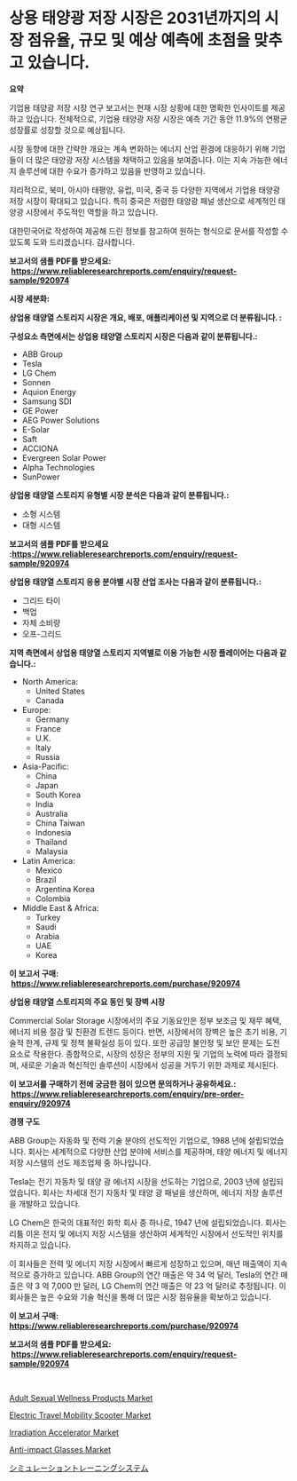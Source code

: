<p><h1>상용 태양광 저장 시장은 2031년까지의 시장 점유율, 규모 및 예상 예측에 초점을 맞추고 있습니다.</h1></p><p><strong>요약</strong></p>
<p><p>기업용 태양광 저장 시장 연구 보고서는 현재 시장 상황에 대한 명확한 인사이트를 제공하고 있습니다. 전체적으로, 기업용 태양광 저장 시장은 예측 기간 동안 11.9%의 연평균 성장률로 성장할 것으로 예상됩니다.</p><p>시장 동향에 대한 간략한 개요는 계속 변화하는 에너지 산업 환경에 대응하기 위해 기업들이 더 많은 태양광 저장 시스템을 채택하고 있음을 보여줍니다. 이는 지속 가능한 에너지 솔루션에 대한 수요가 증가하고 있음을 반영하고 있습니다.</p><p>지리적으로, 북미, 아시아 태평양, 유럽, 미국, 중국 등 다양한 지역에서 기업용 태양광 저장 시장이 확대되고 있습니다. 특히 중국은 저렴한 태양광 패널 생산으로 세계적인 태양광 시장에서 주도적인 역할을 하고 있습니다.</p><p>대한민국어로 작성하여 제공해 드린 정보를 참고하여 원하는 형식으로 문서를 작성할 수 있도록 도와 드리겠습니다. 감사합니다.</p></p>
<p><strong>보고서의 샘플 PDF를 받으세요: &nbsp;<a href="https://www.reliableresearchreports.com/enquiry/request-sample/920974">https://www.reliableresearchreports.com/enquiry/request-sample/920974</a></strong></p>
<p><strong>시장 세분화:</strong></p>
<p><strong> 상업용 태양열 스토리지 시장은 개요, 배포, 애플리케이션 및 지역으로 더 분류됩니다. :</strong></p>
<p><strong>구성요소 측면에서는 상업용 태양열 스토리지 시장은 다음과 같이 분류됩니다.:</strong></p>
<p><ul><li>ABB Group</li><li>Tesla</li><li>LG Chem</li><li>Sonnen</li><li>Aquion Energy</li><li>Samsung SDI</li><li>GE Power</li><li>AEG Power Solutions</li><li>E-Solar</li><li>Saft</li><li>ACCIONA</li><li>Evergreen Solar Power</li><li>Alpha Technologies</li><li>SunPower</li></ul></p>
<p><strong> 상업용 태양열 스토리지 유형별 시장 분석은 다음과 같이 분류됩니다.:</strong></p>
<p><ul><li>소형 시스템</li><li>대형 시스템</li></ul></p>
<p><strong>보고서의 샘플 PDF를 받으세요 :<a href="https://www.reliableresearchreports.com/enquiry/request-sample/920974">https://www.reliableresearchreports.com/enquiry/request-sample/920974</a></strong></p>
<p><strong> 상업용 태양열 스토리지 응용 분야별 시장 산업 조사는 다음과 같이 분류됩니다.:</strong></p>
<p><ul><li>그리드 타이</li><li>백업</li><li>자체 소비량</li><li>오프-그리드</li></ul></p>
<p><strong>지역 측면에서 상업용 태양열 스토리지 지역별로 이용 가능한 시장 플레이어는 다음과 같습니다.:</strong></p>
<p><ul>
    <li>
        North America:
        <ul>
            <li>United States</li>
            <li>Canada</li>
        </ul>
    </li>
    <li>
        Europe:
        <ul>
            <li>Germany</li>
            <li>France</li>
            <li>U.K.</li>
            <li>Italy</li>
            <li>Russia</li>
        </ul>
    </li>
    <li>
        Asia-Pacific:
        <ul>
            <li>China</li>
            <li>Japan</li>
            <li>South Korea</li>
            <li>India</li>
            <li>Australia</li>
            <li>China Taiwan</li>
            <li>Indonesia</li>
            <li>Thailand</li>
            <li>Malaysia</li>
        </ul>
    </li>
    <li>
        Latin America:
        <ul>
            <li>Mexico</li>
            <li>Brazil</li>
            <li>Argentina Korea</li>
            <li>Colombia</li>
        </ul>
    </li>
    <li>
        Middle East & Africa:
        <ul>
            <li>Turkey</li>
            <li>Saudi</li>
            <li>Arabia</li>
            <li>UAE</li>
            <li>Korea</li>
        </ul>
    </li>
    </ul></p>
<p><strong>이 보고서 구매: &nbsp;<a href="https://www.reliableresearchreports.com/purchase/920974">https://www.reliableresearchreports.com/purchase/920974</a></strong></p>
<p><strong>상업용 태양열 스토리지의 주요 동인 및 장벽 시장</strong></p>
<p><p>Commercial Solar Storage 시장에서의 주요 기동요인은 정부 보조금 및 재무 혜택, 에너지 비용 절감 및 친환경 트렌드 등이다. 반면, 시장에서의 장벽은 높은 초기 비용, 기술적 한계, 규제 및 정책 불확실성 등이 있다. 또한 공급망 불안정 및 보안 문제는 도전 요소로 작용한다. 종합적으로, 시장의 성장은 정부의 지원 및 기업의 노력에 따라 결정되며, 새로운 기술과 혁신적인 솔루션이 시장에서 성공을 거두기 위한 과제로 제시된다.</p></p>
<p><strong>이 보고서를 구매하기 전에 궁금한 점이 있으면 문의하거나 공유하세요.: &nbsp;<a href="https://www.reliableresearchreports.com/enquiry/pre-order-enquiry/920974">https://www.reliableresearchreports.com/enquiry/pre-order-enquiry/920974</a></strong></p>
<p><strong>경쟁 구도</strong></p>
<p><p>ABB Group는 자동화 및 전력 기술 분야의 선도적인 기업으로, 1988 년에 설립되었습니다. 회사는 세계적으로 다양한 산업 분야에 서비스를 제공하며, 태양 에너지 및 에너지 저장 시스템의 선도 제조업체 중 하나입니다. </p><p>Tesla는 전기 자동차 및 태양 광 에너지 시장을 선도하는 기업으로, 2003 년에 설립되었습니다. 회사는 차세대 전기 자동차 및 태양 광 패널을 생산하며, 에너지 저장 솔루션을 개발하고 있습니다. </p><p>LG Chem은 한국의 대표적인 화학 회사 중 하나로, 1947 년에 설립되었습니다. 회사는 리튬 이온 전지 및 에너지 저장 시스템을 생산하여 세계적인 시장에서 선도적인 위치를 차지하고 있습니다. </p><p>이 회사들은 전력 및 에너지 저장 시장에서 빠르게 성장하고 있으며, 매년 매출액이 지속적으로 증가하고 있습니다. ABB Group의 연간 매출은 약 34 억 달러, Tesla의 연간 매출은 약 3 억 7,000 만 달러, LG Chem의 연간 매출은 약 23 억 달러로 추정됩니다. 이 회사들은 높은 수요와 기술 혁신을 통해 더 많은 시장 점유율을 확보하고 있습니다.</p></p>
<p><strong>이 보고서 구매: &nbsp; <a href="https://www.reliableresearchreports.com/purchase/920974">https://www.reliableresearchreports.com/purchase/920974</a></strong></p>
<p><strong>보고서의 샘플 PDF를 받으세요: &nbsp;<a href="https://www.reliableresearchreports.com/enquiry/request-sample/920974">https://www.reliableresearchreports.com/enquiry/request-sample/920974</a></strong><strong></strong></p>
<p>&nbsp;</p>
<p><p><a href="https://github.com/RoccoManning/Market-Research-Report-List-3/blob/main/adult-sexual-wellness-products-market.md">Adult Sexual Wellness Products Market</a></p><p><a href="https://github.com/gulaimolin/Market-Research-Report-List-3/blob/main/electric-travel-mobility-scooter-market.md">Electric Travel Mobility Scooter Market</a></p><p><a href="https://issuu.com/reportprime-2/docs/irradiation-accelerator-market-size-2030.pptx">Irradiation Accelerator Market</a></p><p><a href="https://issuu.com/reportprime-2/docs/anti-impact-glasses-market-size-2030.pptx">Anti-impact Glasses Market</a></p><p><a href="https://github.com/bevdtkn4419963/Market-Research-Report-List-1/blob/main/4505758183168.md">シミュレーショントレーニングシステム</a></p></p>